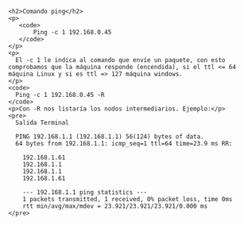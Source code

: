 
    <h2>Comando ping</h2>
    <p>
       <code>
           Ping -c 1 192.168.0.45 
       </code>
    </p>
    <p>
      El -c 1 le indica al comando que envíe un paquete, con esto comprobamos que la máquina responde (encendida), si el ttl <= 64 máquina Linux y si es ttl => 127 máquina windows. 
    </p>
    <code>
      Ping -c 1 192.168.0.45 -R 
    </code>
    <p>Con -R nos listaría los nodos intermediarios. Ejemplo:</p>
    <pre> 
      Salida Terminal

      PING 192.168.1.1 (192.168.1.1) 56(124) bytes of data.
      64 bytes from 192.168.1.1: icmp_seq=1 ttl=64 time=23.9 ms RR:     
        
        192.168.1.61
        192.168.1.1
        192.168.1.1
        192.168.1.61

        --- 192.168.1.1 ping statistics ---
        1 packets transmitted, 1 received, 0% packet loss, time 0ms
        rtt min/avg/max/mdev = 23.921/23.921/23.921/0.000 ms
    </pre> 
</article>